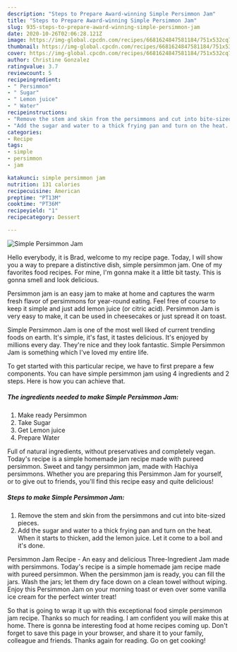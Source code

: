 ```yaml
---
description: "Steps to Prepare Award-winning Simple Persimmon Jam"
title: "Steps to Prepare Award-winning Simple Persimmon Jam"
slug: 935-steps-to-prepare-award-winning-simple-persimmon-jam
date: 2020-10-26T02:06:28.121Z
image: https://img-global.cpcdn.com/recipes/6681624847581184/751x532cq70/simple-persimmon-jam-recipe-main-photo.jpg
thumbnail: https://img-global.cpcdn.com/recipes/6681624847581184/751x532cq70/simple-persimmon-jam-recipe-main-photo.jpg
cover: https://img-global.cpcdn.com/recipes/6681624847581184/751x532cq70/simple-persimmon-jam-recipe-main-photo.jpg
author: Christine Gonzalez
ratingvalue: 3.7
reviewcount: 5
recipeingredient:
- " Persimmon"
- " Sugar"
- " Lemon juice"
- " Water"
recipeinstructions:
- "Remove the stem and skin from the persimmons and cut into bite-sized pieces."
- "Add the sugar and water to a thick frying pan and turn on the heat. When it starts to thicken, add the lemon juice. Let it come to a boil and it&#39;s done."
categories:
- Recipe
tags:
- simple
- persimmon
- jam

katakunci: simple persimmon jam 
nutrition: 131 calories
recipecuisine: American
preptime: "PT13M"
cooktime: "PT36M"
recipeyield: "1"
recipecategory: Dessert

---
```



![Simple Persimmon Jam](https://img-global.cpcdn.com/recipes/6681624847581184/751x532cq70/simple-persimmon-jam-recipe-main-photo.jpg)

Hello everybody, it is Brad, welcome to my recipe page. Today, I will show you a way to prepare a distinctive dish, simple persimmon jam. One of my favorites food recipes. For mine, I'm gonna make it a little bit tasty. This is gonna smell and look delicious.

Persimmon jam is an easy jam to make at home and captures the warm fresh flavor of persimmons for year-round eating. Feel free of course to keep it simple and just add lemon juice (or citric acid). Persimmon Jam is very easy to make, it can be used in cheesecakes or just spread it on toast.

Simple Persimmon Jam is one of the most well liked of current trending foods on earth. It's simple, it's fast, it tastes delicious. It's enjoyed by millions every day. They're nice and they look fantastic. Simple Persimmon Jam is something which I've loved my entire life.


To get started with this particular recipe, we have to first prepare a few components. You can have simple persimmon jam using 4 ingredients and 2 steps. Here is how you can achieve that.

<!--inarticleads1-->

##### The ingredients needed to make Simple Persimmon Jam:

1. Make ready  Persimmon
1. Take  Sugar
1. Get  Lemon juice
1. Prepare  Water


Full of natural ingredients, without preservatives and completely vegan. Today&#39;s recipe is a simple homemade jam recipe made with pureed persimmon. Sweet and tangy persimmon jam, made with Hachiya persimmons. Whether you are preparing this Persimmon Jam for yourself, or to give out to friends, you&#39;ll find this recipe easy and quite delicious! 

<!--inarticleads2-->

##### Steps to make Simple Persimmon Jam:

1. Remove the stem and skin from the persimmons and cut into bite-sized pieces.
1. Add the sugar and water to a thick frying pan and turn on the heat. When it starts to thicken, add the lemon juice. Let it come to a boil and it&#39;s done.


Persimmon Jam Recipe - An easy and delicious Three-Ingredient Jam made with persimmons. Today&#39;s recipe is a simple homemade jam recipe made with pureed persimmon. When the persimmon jam is ready, you can fill the jars. Wash the jars; let them dry face down on a clean towel without wiping. Enjoy this Persimmon Jam on your morning toast or even over some vanilla ice cream for the perfect winter treat! 

So that is going to wrap it up with this exceptional food simple persimmon jam recipe. Thanks so much for reading. I am confident you will make this at home. There is gonna be interesting food at home recipes coming up. Don't forget to save this page in your browser, and share it to your family, colleague and friends. Thanks again for reading. Go on get cooking!
